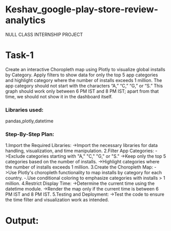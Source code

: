 # Keshav_google-play-store-review-analytics
NULL CLASS INTERNSHIP PROJECT

# Task-1 
Create an interactive Choropleth map using Plotly to visualize global installs by Category. Apply filters to show data for only the top 5 app categories and highlight category where the number of installs exceeds 1 million. The app category should not start with the characters “A,” “C,” “G,” or “S.” This graph should work only between 6 PM IST and 8 PM IST; apart from that time, we should not show it in the dashboard itself.
### Libraries used:
pandas,plotly,datetime
### Step-By-Step Plan:
1.Import the Required Libraries:
->Import the necessary libraries for data handling, visualization, and time manipulation.
2.Filter App Categories:
->Exclude categories starting with "A," "C," "G," or "S."
->Keep only the top 5 categories based on the number of installs.
->Highlight categories where the number of installs exceeds 1 million.
3.Create the Choropleth Map:
->Use Plotly's choropleth functionality to map installs by category for each country.
-.Use conditional coloring to emphasize categories with installs > 1 million.
4.Restrict Display Time:
->Determine the current time using the datetime module.
->Render the map only if the current time is between 6 PM IST and 8 PM IST.
5.Testing and Deployment: 
->Test the code to ensure the time filter and visualization work as intended.
# Output:


